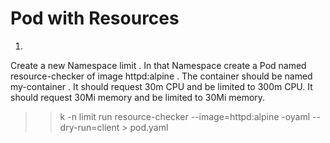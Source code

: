 # Pod with Resources
1. 
Create a new Namespace limit .
In that Namespace create a Pod named resource-checker of image httpd:alpine .
The container should be named my-container .
It should request 30m CPU and be limited to 300m CPU.
It should request 30Mi memory and be limited to 30Mi memory.

>> k -n limit run resource-checker --image=httpd:alpine -oyaml --dry-run=client > pod.yaml

